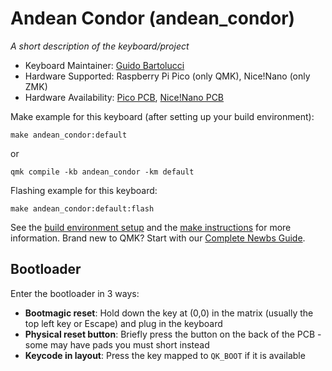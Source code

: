 # Andean Condor (andean_condor)

*A short description of the keyboard/project*

* Keyboard Maintainer: [Guido Bartolucci](https://github.com/guidoism)
* Hardware Supported: Raspberry Pi Pico (only QMK), Nice!Nano (only ZMK)
* Hardware Availability: [Pico PCB](https://github.com/guidoism/andean-condor/tree/pico-w), [Nice!Nano PCB](https://github.com/guidoism/andean-condor)

Make example for this keyboard (after setting up your build environment):

    make andean_condor:default
    
or

    qmk compile -kb andean_condor -km default

Flashing example for this keyboard:

    make andean_condor:default:flash

See the [build environment setup](https://docs.qmk.fm/#/getting_started_build_tools) and the [make instructions](https://docs.qmk.fm/#/getting_started_make_guide) for more information. Brand new to QMK? Start with our [Complete Newbs Guide](https://docs.qmk.fm/#/newbs).

## Bootloader

Enter the bootloader in 3 ways:

* **Bootmagic reset**: Hold down the key at (0,0) in the matrix (usually the top left key or Escape) and plug in the keyboard
* **Physical reset button**: Briefly press the button on the back of the PCB - some may have pads you must short instead
* **Keycode in layout**: Press the key mapped to `QK_BOOT` if it is available

    
